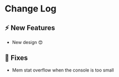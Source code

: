 # Change Log

## :zap: New Features

- New design :heart_eyes:

## :lady_beetle: Fixes

- Mem stat overflow when the console is too small
